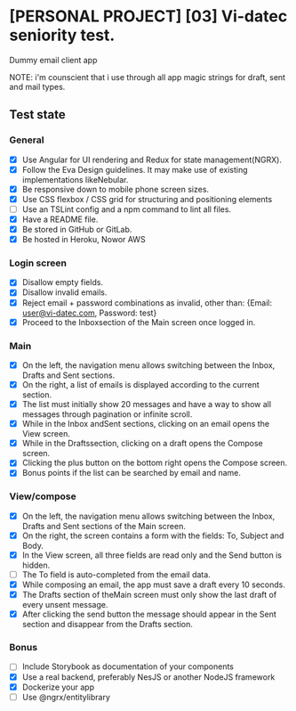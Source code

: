 # [PERSONAL PROJECT] [03] Vi-datec seniority test.

Dummy email client app

NOTE: i'm counscient that i use through all app magic strings for draft, sent and mail types.

## Test state

### General

- [X] Use Angular for UI rendering and Redux for state management(NGRX).
- [X] Follow the ​Eva Design guidelines​. It may make use of existing implementations likeNebular​.
- [X] Be responsive down to mobile phone screen sizes.
- [X] Use CSS flexbox / CSS grid for structuring and positioning elements
- [ ] Use an TSLint config and a npm command to lint all files.
- [X] Have a README file.
- [X] Be stored in GitHub or GitLab.
- [X] Be hosted in ​Heroku​, ​Now ​or ​AWS

### Login screen

- [X] Disallow empty fields.
- [X] Disallow invalid emails.
- [X] Reject email + password combinations as invalid, other than: {Email: user@vi-datec.com, Password: test}
- [X] Proceed to the ​Inbox ​section of the ​Main ​screen once logged in.

### Main

- [X] On the left, the navigation menu allows switching between the ​Inbox​, ​Drafts ​and ​Sent sections.
- [X] On the right, a list of emails is displayed according to the current section.
- [X] The list must initially show 20 messages and have a way to show all messages through pagination or infinite scroll.
- [X] While in the ​Inbox ​and ​Sent ​sections, clicking on an email opens the ​View ​screen.
- [X] While in the ​Drafts ​section, clicking on a draft opens the ​Compose ​screen.
- [X] Clicking the plus button on the bottom right opens the ​Compose ​screen.
- [X] Bonus points if the list can be searched by email and name.

### View/compose

- [X] On the left, the navigation menu allows switching between the ​Inbox​, ​Drafts ​and ​Sent sections of the ​Main ​screen.
- [X] On the right, the screen contains a form with the fields: ​To​, ​Subject ​and ​Body​.
- [X] In the ​View ​screen, all three fields are read only and the Send button is hidden.
- [ ] The ​To ​field is auto-completed from the email data.
- [X] While composing an email, the app must save a draft every 10 seconds.
- [X] The ​Drafts ​section of the ​Main ​screen must only show the last draft of every unsent message.
- [X] After clicking the send button the message should appear in the ​Sent ​section and disappear from the ​Drafts ​section.

### Bonus

- [ ] Include ​Storybook​ as documentation of your components
- [X] Use a real backend, preferably NesJS or another NodeJS framework
- [X] Dockerize your app
- [ ] Use ​@ngrx/entity​ library
